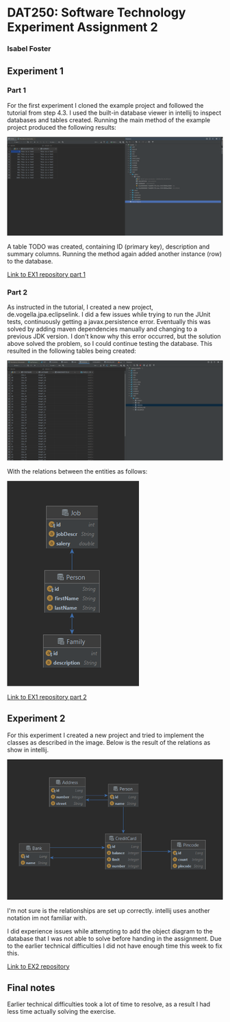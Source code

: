 # DAT250: Software Technology Experiment Assignment 2
### Isabel Foster 

## Experiment 1 
### Part 1
For the first experiment I cloned the example project and followed the tutorial from step 4.3. 
I used the built-in database viewer in intellij to inspect databases and tables created. 
Running the main method of the example project produced the following results:

![image](pictures/picture1.png)

A table TODO was created, containing ID (primary key), description and summary columns. Running the method again 
added another instance (row) to the database. 

[Link to EX1 repository part 1](https://github.com/IsaFoster/dat250-jpa-example)

### Part 2
As instructed in the tutorial, I created a new project, de.vogella.jpa.eclipselink. 
I did a few issues while trying to run the JUnit tests, continuously getting a javax.persistence error. 
Eventually this was solved by adding maven dependencies manually and changing to a previous JDK version.
I don't know why this error occurred, but the solution above solved the problem, so I could continue testing the 
database. 
This resulted in the following tables being created:

![image](pictures/picture3.png)

With the relations between the entities as follows: 

![image](pictures/picture2.png)

[Link to EX1 repository part 2](https://github.com/IsaFoster/de.vogella.jpa.eclipselink)

## Experiment 2 

For this experiment I created a new project and tried to implement the classes as described in the image. 
Below is the result of the relations as show in intellij. 

![image](pictures/picture4.png)

I'm not sure is the relationships are set up correctly. intellij uses another notation im not
familiar with. 

I did experience issues while attempting to add the object diagram to the database that I was 
not able to solve before handing in the assignment. Due to the earlier technical difficulties I
did not have enough time this week to fix this.

[Link to EX2 repository](https://github.com/IsaFoster/Credit_Card_example_JPA)

## Final notes
Earlier technical difficulties took a lot of time to resolve, as a result I had less time actually 
solving the exercise. 



